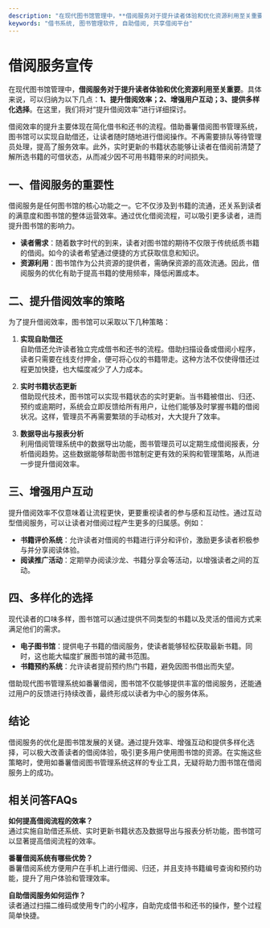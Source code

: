 ```yaml
---
description: "在现代图书馆管理中，**借阅服务对于提升读者体验和优化资源利用至关重要**。具体来说，可以归纳为以下几点：**1、提升借阅效率；2、增强用户互动；3、提供多样化选择**。在这里，我们将对“提升借阅效率”进行详细探讨。"
keywords: "借书系统, 图书管理软件, 自助借阅, 共享借阅平台"
---
```

# 借阅服务宣传

在现代图书馆管理中，**借阅服务对于提升读者体验和优化资源利用至关重要**。具体来说，可以归纳为以下几点：**1、提升借阅效率；2、增强用户互动；3、提供多样化选择**。在这里，我们将对“提升借阅效率”进行详细探讨。

借阅效率的提升主要体现在简化借书和还书的流程。借助番薯借阅图书管理系统，图书馆可以实现自助借还，让读者随时随地进行借阅操作。不再需要排队等待管理员处理，提高了服务效率。此外，实时更新的书籍状态能够让读者在借阅前清楚了解所选书籍的可借状态，从而减少因不可用书籍带来的时间损失。

## **一、借阅服务的重要性**

借阅服务是任何图书馆的核心功能之一。它不仅涉及到书籍的流通，还关系到读者的满意度和图书馆的整体运营效率。通过优化借阅流程，可以吸引更多读者，进而提升图书馆的影响力。

- **读者需求**：随着数字时代的到来，读者对图书馆的期待不仅限于传统纸质书籍的借阅。如今的读者希望通过便捷的方式获取信息和知识。
- **资源利用**：图书馆作为公共资源的提供者，需确保资源的高效流通。因此，借阅服务的优化有助于提高书籍的使用频率，降低闲置成本。

## **二、提升借阅效率的策略**

为了提升借阅效率，图书馆可以采取以下几种策略：

1. **实现自助借还**  
   自助借还允许读者独立完成借书和还书的流程。借助扫描设备或借阅小程序，读者只需要在线支付押金，便可将心仪的书籍带走。这种方法不仅使得借还过程更加快捷，也大幅度减少了人力成本。

2. **实时书籍状态更新**  
   借助现代技术，图书馆可以实现书籍状态的实时更新。当书籍被借出、归还、预约或逾期时，系统会立即反馈给所有用户，让他们能够及时掌握书籍的借阅状况。这样，管理员不再需要繁琐的手动核对，大大提升了效率。

3. **数据导出与报表分析**  
   利用借阅管理系统中的数据导出功能，图书管理员可以定期生成借阅报表，分析借阅趋势。这些数据能够帮助图书馆制定更有效的采购和管理策略，从而进一步提升借阅效率。

## **三、增强用户互动**

提升借阅效率不仅意味着让流程更快，更要重视读者的参与感和互动性。通过互动型借阅服务，可以让读者对借阅过程产生更多的归属感。例如：

- **书籍评价系统**：允许读者对借阅的书籍进行评分和评价，激励更多读者积极参与并分享阅读体验。
- **阅读推广活动**：定期举办阅读沙龙、书籍分享会等活动，以增强读者之间的互动。

## **四、多样化的选择**

现代读者的口味多样，图书馆可以通过提供不同类型的书籍以及灵活的借阅方式来满足他们的需求。

- **电子图书馆**：提供电子书籍的借阅服务，使读者能够轻松获取最新书籍。同时，这也能大幅度扩展图书馆的藏书范围。
- **书籍预约系统**：允许读者提前预约热门书籍，避免因图书借出而失望。

借助现代图书管理系统如番薯借阅，图书馆不仅能够提供丰富的借阅服务，还能通过用户的反馈进行持续改善，最终形成以读者为中心的服务体系。

## 结论

借阅服务的优化是图书馆发展的关键。通过提升效率、增强互动和提供多样化选择，可以极大改善读者的借阅体验，吸引更多用户使用图书馆的资源。在实施这些策略时，使用如番薯借阅图书管理系统这样的专业工具，无疑将助力图书馆在借阅服务上的成功。

## 相关问答FAQs

**如何提高借阅流程的效率？**  
通过实施自助借还系统、实时更新书籍状态及数据导出与报表分析功能，图书馆可以显著提高借阅流程的效率。

**番薯借阅系统有哪些优势？**  
番薯借阅系统方便用户在手机上进行借阅、归还，并且支持书籍编号查询和预约功能，提升了用户体验和管理效率。

**自助借阅服务如何运作？**  
读者通过扫描二维码或使用专门的小程序，自助完成借书和还书的操作，整个过程简单快捷。
